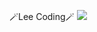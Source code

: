 🪄Lee Coding🪄
<a href='https://www.instagram.com/easy__hun_/'><img src="https://img.shields.io/badge/Instagram-FA58D0?style=flat-square&logo=firebase&logoColor=white"/></a>
<!--
**sawoo0999/sawoo0999** is a ✨ _special_ ✨ repository because its `README.md` (this file) appears on your GitHub profile.

Here are some ideas to get you started:

- 🔭 I’m currently working on ...
- 🌱 I’m currently learning ...
- 👯 I’m looking to collaborate on ...
- 🤔 I’m looking for help with ...
- 💬 Ask me about ...
- 📫 How to reach me: ...
- 😄 Pronouns: ...
- ⚡ Fun fact: ...
-->
